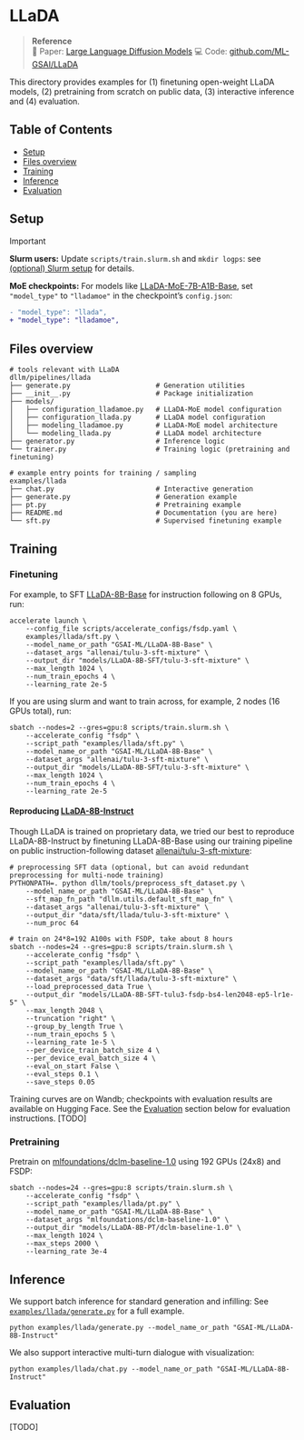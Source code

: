 # LLaDA

> **Reference**  
> 📄 Paper: [Large Language Diffusion Models](https://arxiv.org/abs/2502.09992)
> 💻 Code: [github.com/ML-GSAI/LLaDA](https://github.com/ML-GSAI/LLaDA)

This directory provides examples for (1) finetuning open-weight LLaDA models, (2) pretraining from scratch on public data, (3) interactive inference and (4) evaluation.

## Table of Contents
- [Setup](#setup)
- [Files overview](#files-overview)
- [Training](#training)
    <!-- - [Finetuning LLaDA-8B-Base](#finetuning-llada-8b-base)
    - [Pretraining from scratch](#pretraining-from-scratch) -->
- [Inference](#inference)
- [Evaluation](#evaluation)

## Setup
> [!IMPORTANT]  
> **Slurm users:** Update `scripts/train.slurm.sh` and `mkdir logps`: see [(optional) Slurm setup](/README.md/#optional-slurm-setup) for details.
>
> **MoE checkpoints:** For models like [LLaDA-MoE-7B-A1B-Base](https://huggingface.co/inclusionAI/LLaDA-MoE-7B-A1B-Base), set `"model_type"` to `"lladamoe"` in the checkpoint’s `config.json`:
> ```diff
> - "model_type": "llada",
> + "model_type": "lladamoe",
> ```
>


##  Files overview
```
# tools relevant with LLaDA
dllm/pipelines/llada
├── generate.py                     # Generation utilities
├── __init__.py                     # Package initialization
├── models/
│   ├── configuration_lladamoe.py   # LLaDA-MoE model configuration
│   ├── configuration_llada.py      # LLaDA model configuration
│   ├── modeling_lladamoe.py        # LLaDA-MoE model architecture
│   └── modeling_llada.py           # LLaDA model architecture
├── generator.py                    # Inference logic
└── trainer.py                      # Training logic (pretraining and finetuning)

# example entry points for training / sampling
examples/llada
├── chat.py                         # Interactive generation
├── generate.py                     # Generation example
├── pt.py                           # Pretraining example
├── README.md                       # Documentation (you are here)
└── sft.py                          # Supervised finetuning example
```
<!-- > [!NOTE] -->
<!-- >  - We fixed attention mask bugs in [`modeling_lladamoe.py`](/dllm/pipelines/llada/models/modeling_lladamoe.py) and [`modeling_llada.py`](/dllm/pipelines/llada/models/modeling_llada.py). We recommend loading models with `dllm.utils.get_tokenizer`; otherwise `import dllm` before calling `AutoModel.from_pretrained` to ensure the correct models from `dllm` are used. 
> 
>  - We fixed bugs in `chat_template` and assign `mask_token` through `dllm.utils.get_tokenizer`. If you use `AutoTokenizer`, keep in mind to set `chat_template` and `mask_token` appropriately yourselves. -->

<!-- > [!WARNING]  
> Before loading MoE checkpoints (e.g., [inclusionAI/LLaDA-MoE-7B-A1B-Base](https://huggingface.co/inclusionAI/LLaDA-MoE-7B-A1B-Base)), first overwrite the `model_type` field from `inclusionAI/LLaDA-MoE-7B-A1B-Base/config.json`:  
> ```diff
> - "model_type": "llada",
> + "model_type": "lladamoe",
> ``` -->

## Training

<!-- > [!NOTE]
> Here are some useful tips for training:
> - Use a subset of data: `--dataset_args "allenai/tulu-3-sft-mixture[train:10000,test:1000]"`; 
> 
> - Concatenate datasets: `--dataset_args "allenai/tulu-3-sft-mixture|HuggingFaceTB/smoltalk"`;
>
> - Train with LoRA and 4bit quantization: `--load_in_4bit True --lora True`. -->

### Finetuning

For example, to SFT [LLaDA-8B-Base](https://huggingface.co/GSAI-ML/LLaDA-8B-Base) for instruction following on 8 GPUs, run:
```shell
accelerate launch \
    --config_file scripts/accelerate_configs/fsdp.yaml \
    examples/llada/sft.py \
    --model_name_or_path "GSAI-ML/LLaDA-8B-Base" \
    --dataset_args "allenai/tulu-3-sft-mixture" \
    --output_dir "models/LLaDA-8B-SFT/tulu-3-sft-mixture" \
    --max_length 1024 \ 
    --num_train_epochs 4 \
    --learning_rate 2e-5
```
If you are using slurm and want to train across, for example, 2 nodes (16 GPUs total), run:
```shell
sbatch --nodes=2 --gres=gpu:8 scripts/train.slurm.sh \
    --accelerate_config "fsdp" \
    --script_path "examples/llada/sft.py" \
    --model_name_or_path "GSAI-ML/LLaDA-8B-Base" \
    --dataset_args "allenai/tulu-3-sft-mixture" \
    --output_dir "models/LLaDA-8B-SFT/tulu-3-sft-mixture" \
    --max_length 1024 \ 
    --num_train_epochs 4 \
    --learning_rate 2e-5
```

<!-- **Reproducing [LLaDA-8B-Instruct](https://huggingface.co/GSAI-ML/LLaDA-8B-Instruct)**. Though LLaDA is trained on proprietary data, we tried our best to reproduce LLaDA-8B-Instruct by finetuning LLaDA-8B-Base using our training pipeline on public instruction-following dataset [allenai/tulu-3-sft-mixture](https://huggingface.co/datasets/allenai/tulu-3-sft-mixture): -->

#### Reproducing [LLaDA-8B-Instruct](https://huggingface.co/GSAI-ML/LLaDA-8B-Instruct)
Though LLaDA is trained on proprietary data, we tried our best to reproduce LLaDA-8B-Instruct by finetuning LLaDA-8B-Base using our training pipeline on public instruction-following dataset [allenai/tulu-3-sft-mixture](https://huggingface.co/datasets/allenai/tulu-3-sft-mixture):

```shell
# preprocessing SFT data (optional, but can avoid redundant preprocessing for multi-node training)
PYTHONPATH=. python dllm/tools/preprocess_sft_dataset.py \
    --model_name_or_path "GSAI-ML/LLaDA-8B-Base" \
    --sft_map_fn_path "dllm.utils.default_sft_map_fn" \
    --dataset_args "allenai/tulu-3-sft-mixture" \
    --output_dir "data/sft/llada/tulu-3-sft-mixture" \
    --num_proc 64

# train on 24*8=192 A100s with FSDP, take about 8 hours
sbatch --nodes=24 --gres=gpu:8 scripts/train.slurm.sh \
    --accelerate_config "fsdp" \
    --script_path "examples/llada/sft.py" \
    --model_name_or_path "GSAI-ML/LLaDA-8B-Base" \
    --dataset_args "data/sft/llada/tulu-3-sft-mixture" \
    --load_preprocessed_data True \
    --output_dir "models/LLaDA-8B-SFT-tulu3-fsdp-bs4-len2048-ep5-lr1e-5" \
    --max_length 2048 \
    --truncation "right" \
    --group_by_length True \
    --num_train_epochs 5 \
    --learning_rate 1e-5 \
    --per_device_train_batch_size 4 \
    --per_device_eval_batch_size 4 \
    --eval_on_start False \
    --eval_steps 0.1 \
    --save_steps 0.05
```
Training curves are on Wandb; checkpoints with evaluation results are available on Hugging Face. See the [Evaluation](#evaluation) section below for evaluation instructions.
[TODO]


### Pretraining
<!-- > [!NOTE] 
> 
> This is an educational example demonstrating how to reproduce LLaDA pretraining and finetuning on public data. We do not guarantee performance comparable to the official LLaDA models. -->

Pretrain on [mlfoundations/dclm-baseline-1.0](https://huggingface.co/datasets/mlfoundations/dclm-baseline-1.0) using 192 GPUs (24x8) and FSDP:
```shell
sbatch --nodes=24 --gres=gpu:8 scripts/train.slurm.sh \
    --accelerate_config "fsdp" \
    --script_path "examples/llada/pt.py" \
    --model_name_or_path "GSAI-ML/LLaDA-8B-Base" \
    --dataset_args "mlfoundations/dclm-baseline-1.0" \
    --output_dir "models/LLaDA-8B-PT/dclm-baseline-1.0" \
    --max_length 1024 \ 
    --max_steps 2000 \
    --learning_rate 3e-4
```

## Inference
We support batch inference for standard generation and infilling:
See [`examples/llada/generate.py`](/examples/llada/generate.py) for a full example.
```shell
python examples/llada/generate.py --model_name_or_path "GSAI-ML/LLaDA-8B-Instruct"
```
We also support interactive multi-turn dialogue with visualization:
<!-- See [`examples/llada/chat.py`](/examples/llada/chat.py) for a full example. -->
```shell
python examples/llada/chat.py --model_name_or_path "GSAI-ML/LLaDA-8B-Instruct"
```

## Evaluation
[TODO]
